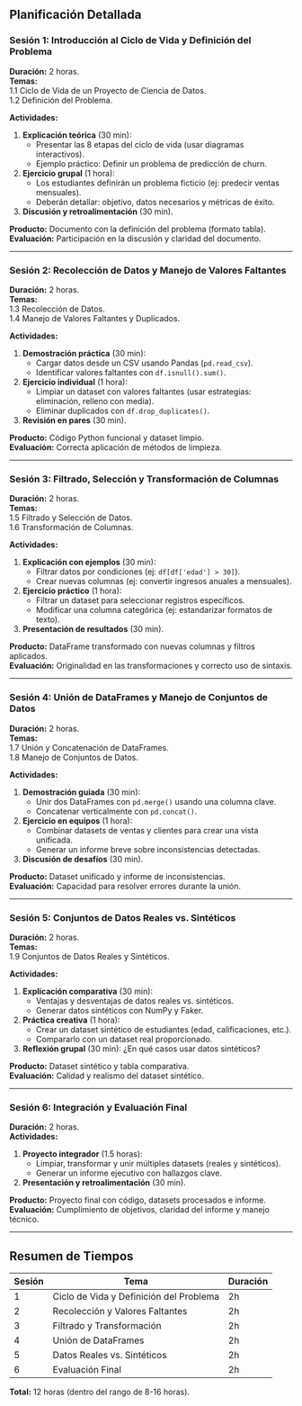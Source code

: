 
## **Planificación Detallada**  

### **Sesión 1: Introducción al Ciclo de Vida y Definición del Problema**  
**Duración:** 2 horas.  
**Temas:**  
1.1 Ciclo de Vida de un Proyecto de Ciencia de Datos.  
1.2 Definición del Problema.  

**Actividades:**  
1. **Explicación teórica** (30 min):  
   - Presentar las 8 etapas del ciclo de vida (usar diagramas interactivos).  
   - Ejemplo práctico: Definir un problema de predicción de churn.  
2. **Ejercicio grupal** (1 hora):  
   - Los estudiantes definirán un problema ficticio (ej: predecir ventas mensuales).  
   - Deberán detallar: objetivo, datos necesarios y métricas de éxito.  
3. **Discusión y retroalimentación** (30 min).  

**Producto:** Documento con la definición del problema (formato tabla).  
**Evaluación:** Participación en la discusión y claridad del documento.  

---

### **Sesión 2: Recolección de Datos y Manejo de Valores Faltantes**  
**Duración:** 2 horas.  
**Temas:**  
1.3 Recolección de Datos.  
1.4 Manejo de Valores Faltantes y Duplicados.  

**Actividades:**  
1. **Demostración práctica** (30 min):  
   - Cargar datos desde un CSV usando Pandas (`pd.read_csv`).  
   - Identificar valores faltantes con `df.isnull().sum()`.  
2. **Ejercicio individual** (1 hora):  
   - Limpiar un dataset con valores faltantes (usar estrategias: eliminación, relleno con media).  
   - Eliminar duplicados con `df.drop_duplicates()`.  
3. **Revisión en pares** (30 min).  

**Producto:** Código Python funcional y dataset limpio.  
**Evaluación:** Correcta aplicación de métodos de limpieza.  

---

### **Sesión 3: Filtrado, Selección y Transformación de Columnas**  
**Duración:** 2 horas.  
**Temas:**  
1.5 Filtrado y Selección de Datos.  
1.6 Transformación de Columnas.  

**Actividades:**  
1. **Explicación con ejemplos** (30 min):  
   - Filtrar datos por condiciones (ej: `df[df['edad'] > 30]`).  
   - Crear nuevas columnas (ej: convertir ingresos anuales a mensuales).  
2. **Ejercicio práctico** (1 hora):  
   - Filtrar un dataset para seleccionar registros específicos.  
   - Modificar una columna categórica (ej: estandarizar formatos de texto).  
3. **Presentación de resultados** (30 min).  

**Producto:** DataFrame transformado con nuevas columnas y filtros aplicados.  
**Evaluación:** Originalidad en las transformaciones y correcto uso de sintaxis.  

---

### **Sesión 4: Unión de DataFrames y Manejo de Conjuntos de Datos**  
**Duración:** 2 horas.  
**Temas:**  
1.7 Unión y Concatenación de DataFrames.  
1.8 Manejo de Conjuntos de Datos.  

**Actividades:**  
1. **Demostración guiada** (30 min):  
   - Unir dos DataFrames con `pd.merge()` usando una columna clave.  
   - Concatenar verticalmente con `pd.concat()`.  
2. **Ejercicio en equipos** (1 hora):  
   - Combinar datasets de ventas y clientes para crear una vista unificada.  
   - Generar un informe breve sobre inconsistencias detectadas.  
3. **Discusión de desafíos** (30 min).  

**Producto:** Dataset unificado y informe de inconsistencias.  
**Evaluación:** Capacidad para resolver errores durante la unión.  

---

### **Sesión 5: Conjuntos de Datos Reales vs. Sintéticos**  
**Duración:** 2 horas.  
**Temas:**  
1.9 Conjuntos de Datos Reales y Sintéticos.  

**Actividades:**  
1. **Explicación comparativa** (30 min):  
   - Ventajas y desventajas de datos reales vs. sintéticos.  
   - Generar datos sintéticos con NumPy y Faker.  
2. **Práctica creativa** (1 hora):  
   - Crear un dataset sintético de estudiantes (edad, calificaciones, etc.).  
   - Compararlo con un dataset real proporcionado.  
3. **Reflexión grupal** (30 min): ¿En qué casos usar datos sintéticos?  

**Producto:** Dataset sintético y tabla comparativa.  
**Evaluación:** Calidad y realismo del dataset sintético.  

---

### **Sesión 6: Integración y Evaluación Final**  
**Duración:** 2 horas.  
**Actividades:**  
1. **Proyecto integrador** (1.5 horas):  
   - Limpiar, transformar y unir múltiples datasets (reales y sintéticos).  
   - Generar un informe ejecutivo con hallazgos clave.  
2. **Presentación y retroalimentación** (30 min).  

**Producto:** Proyecto final con código, datasets procesados e informe.  
**Evaluación:** Cumplimiento de objetivos, claridad del informe y manejo técnico.  

---


## **Resumen de Tiempos**  
| Sesión | Tema | Duración |  
|--------|------|----------|  
| 1 | Ciclo de Vida y Definición del Problema | 2h |  
| 2 | Recolección y Valores Faltantes | 2h |  
| 3 | Filtrado y Transformación | 2h |  
| 4 | Unión de DataFrames | 2h |  
| 5 | Datos Reales vs. Sintéticos | 2h |  
| 6 | Evaluación Final | 2h |  
**Total:** 12 horas (dentro del rango de 8-16 horas).  
